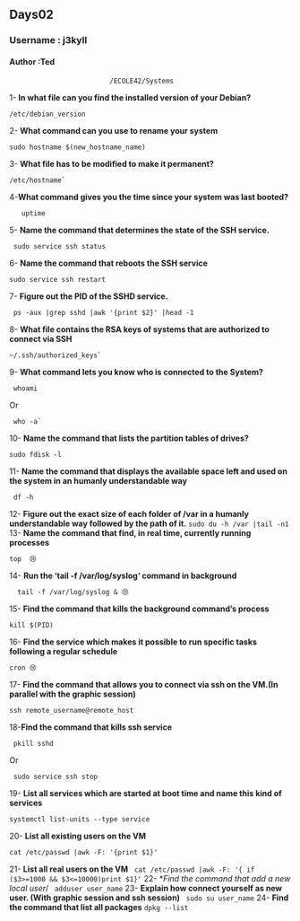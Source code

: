 
 ## Days02
 ### Username : j3kyll
 #### Author :Ted
 							
 							 /ECOLE42/Systems
 							 
 1-
 **In what file can you find the installed version of your Debian?**
 
    /etc/debian_version
 
 2-
 **What command can you use to rename your system**
 
    sudo hostname $(new_hostname_name) 
 
 3-
 **What file has to be modified to make it permanent?**
 
    /etc/hostname`
  
 4-**What command gives you the time since your system was last booted?**
 
       uptime 
 5-
 **Name the command that determines the state of the SSH service.**
 
     sudo service ssh status
 6-
 **Name the command that reboots the SSH service**
 
    sudo service ssh restart 
 7-
 **Figure out the PID of the SSHD service.**
 
     ps -aux |grep sshd |awk '{print $2}' |head -1
     
 8-
 **What file contains the RSA keys of systems that are authorized to connect via SSH**
 
    ~/.ssh/authorized_keys` 
 9-
 **What command lets you know who is connected to the System?**
 
     whoami
     
 Or
       
     who -a` 
 10-
 **Name the command that lists the partition tables of drives?**
 
    sudo fdisk -l
  
 11-
 **Name the command that displays the available space left and used on the system in an humanly understandable way**
 
     df -h
 
 12-
 **Figure out the exact size of each folder of /var in a humanly understandable way followed by the path of it.**
  `sudo du -h /var |tail -n1 ` 
 13-
 **Name the command that find, in real time, currently running processes**
 
    top  😢
   
 14-
 **Run the ‘tail -f /var/log/syslog‘ command in background**
 
      tail -f /var/log/syslog & 😢
  
 15-
 **Find the command that kills the background command’s process**
 
    kill $(PID)
  
 16-
 **Find the service which makes it possible to run specific tasks following a regular schedule**
 
    cron 😢
  
 17-
 **Find the command that allows you to connect via ssh on the VM.(In parallel with
the graphic session)**

    ssh remote_username@remote_host
    
 18-**Find the command that kills ssh service**
 
 
     pkill sshd 
    
  Or  
    
     sudo service ssh stop
 19-
 **List all services which are started at boot time and name this kind of services**
 
    systemctl list-units --type service
  
 20-
 **List all existing users on the VM**
 
    cat /etc/passwd |awk -F: '{print $1}'
    
 21-
 **List all real users on the VM**
  ` cat /etc/passwd |awk -F: '{ if ($3>=1000 && $3<=10000)print $1}'` 
 22-
 **Find the command that add a new local user*/
  ` adduser user_name` 
 23-
 **Explain how connect yourself as new user. (With graphic session and ssh session)**
  ` sudo su user_name` 
 24-
 **Find the command that list all packages**
  `dpkg --list ` 
 
